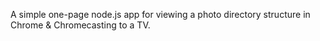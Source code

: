 A simple one-page node.js app for viewing a photo directory structure in Chrome & Chromecasting to a TV.